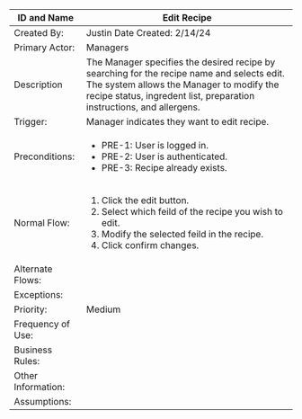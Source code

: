 | ID and Name | Edit Recipe |
| ----------- | ----------- |
| Created By: | Justin  Date Created: 2/14/24 |
| Primary Actor: | Managers |
| Description | The Manager specifies the desired recipe by searching for the recipe name and selects edit. The system allows the Manager to modify the recipe status, ingredent list, preparation instructions, and allergens. |
| Trigger: | Manager indicates they want to edit recipe. |
| Preconditions: | <ul><li>PRE-1: User is logged in.</li><li>PRE-2: User is authenticated.</li><li>PRE-3: Recipe already exists.</li></ul> |
| Normal Flow: | <ol><li>Click the edit button.</li><li>Select which feild of the recipe you wish to edit.</li><li>Modify the selected feild in the recipe.</li><li>Click confirm changes.</li></ol> |
| Alternate Flows: |  |
| Exceptions: |  |
| Priority: | Medium |
| Frequency of Use: |  |
| Business Rules: |  |
| Other Information: |  |
| Assumptions: |  |

